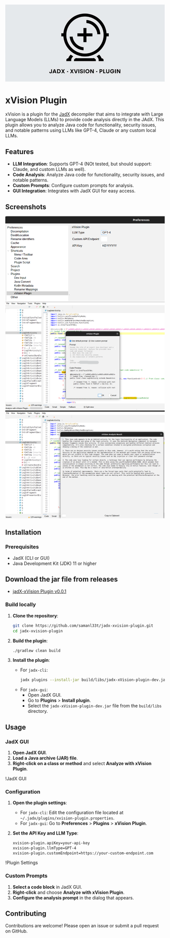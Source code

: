 ![](screenshots/name.png "xVision Plugin")

# xVision Plugin

xVision is a plugin for the [JadX](https://github.com/skylot/jadx) decompiler that aims to integrate with Large Language Models (LLMs) to provide code analysis directly in the JAdX. This plugin allows you to analyze Java code for functionality, security issues, and notable patterns using LLMs like GPT-4, Claude or any custom local LLMs.

## Features

- **LLM Integration**: Supports GPT-4 (NOt tested, but should support: Claude, and custom LLMs as well).
- **Code Analysis**: Analyze Java code for functionality, security issues, and notable patterns.
- **Custom Prompts**: Configure custom prompts for analysis.
- **GUI Integration**: Integrates with JadX GUI for easy access.
## Screenshots

![](screenshots/xVision_config.png "xVision Config")
![](screenshots/xVision_prompt_Box.png "xVision Analysis Prompt")
![](screenshots/xVision_Analysis.png "xVision Analysis")

## Installation

### Prerequisites

- JadX (CLI or GUI)
- Java Development Kit (JDK) 11 or higher

## Download the jar file from releases

- [jadX-xVision Plugin v0.0.1](https://github.com/samanl33t/jadx-xvision-plugin/releases/download/v0.0.1/jadx-xvision-plugin_v0.0.1.jar)

### Build locally

1. **Clone the repository**:
    ```sh
    git clone https://github.com/samanl33t/jadx-xvision-plugin.git
    cd jadx-xvision-plugin
    ```

2. **Build the plugin**:
    ```sh
    ./gradlew clean build
    ```

3. **Install the plugin**:
    - For `jadx-cli`:
        ```sh
        jadx plugins --install-jar build/libs/jadx-xVision-plugin-dev.jar
        ```
    - For `jadx-gui`:
        - Open JadX GUI.
        - Go to **Plugins** > **Install plugin**.
        - Select the `jadx-xVision-plugin-dev.jar` file from the `build/libs` directory.

## Usage

### JadX GUI

1. **Open JadX GUI**.
2. **Load a Java archive (JAR) file**.
3. **Right-click on a class or method** and select **Analyze with xVision Plugin**.

!JadX GUI

### Configuration

1. **Open the plugin settings**:
    - For `jadx-cli`: Edit the configuration file located at `~/.jadx/plugins/xvision-plugin.properties`.
    - For `jadx-gui`: Go to **Preferences** > **Plugins** > **xVision Plugin**.

2. **Set the API Key and LLM Type**:
    ```properties
    xvision-plugin.apiKey=your-api-key
    xvision-plugin.llmType=GPT-4
    xvision-plugin.customEndpoint=https://your-custom-endpoint.com
    ```

!Plugin Settings

### Custom Prompts

1. **Select a code block** in JadX GUI.
2. **Right-click** and choose **Analyze with xVision Plugin**.
3. **Configure the analysis prompt** in the dialog that appears.

## Contributing

Contributions are welcome! Please open an issue or submit a pull request on GitHub.
